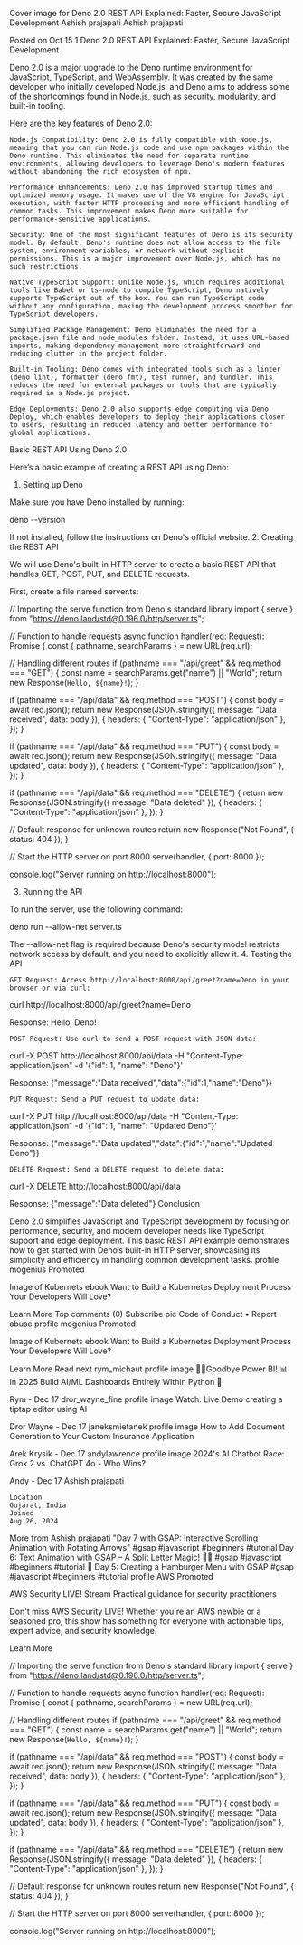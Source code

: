 Cover image for Deno 2.0 REST API Explained: Faster, Secure JavaScript
Development Ashish prajapati Ashish prajapati

Posted on Oct 15 1 Deno 2.0 REST API Explained: Faster, Secure JavaScript
Development

Deno 2.0 is a major upgrade to the Deno runtime environment for JavaScript,
TypeScript, and WebAssembly. It was created by the same developer who initially
developed Node.js, and Deno aims to address some of the shortcomings found in
Node.js, such as security, modularity, and built-in tooling.

Here are the key features of Deno 2.0:

    Node.js Compatibility: Deno 2.0 is fully compatible with Node.js, meaning that you can run Node.js code and use npm packages within the Deno runtime. This eliminates the need for separate runtime environments, allowing developers to leverage Deno's modern features without abandoning the rich ecosystem of npm.

    Performance Enhancements: Deno 2.0 has improved startup times and optimized memory usage. It makes use of the V8 engine for JavaScript execution, with faster HTTP processing and more efficient handling of common tasks. This improvement makes Deno more suitable for performance-sensitive applications.

    Security: One of the most significant features of Deno is its security model. By default, Deno's runtime does not allow access to the file system, environment variables, or network without explicit permissions. This is a major improvement over Node.js, which has no such restrictions.

    Native TypeScript Support: Unlike Node.js, which requires additional tools like Babel or ts-node to compile TypeScript, Deno natively supports TypeScript out of the box. You can run TypeScript code without any configuration, making the development process smoother for TypeScript developers.

    Simplified Package Management: Deno eliminates the need for a package.json file and node_modules folder. Instead, it uses URL-based imports, making dependency management more straightforward and reducing clutter in the project folder.

    Built-in Tooling: Deno comes with integrated tools such as a linter (deno lint), formatter (deno fmt), test runner, and bundler. This reduces the need for external packages or tools that are typically required in a Node.js project.

    Edge Deployments: Deno 2.0 also supports edge computing via Deno Deploy, which enables developers to deploy their applications closer to users, resulting in reduced latency and better performance for global applications.

Basic REST API Using Deno 2.0

Here’s a basic example of creating a REST API using Deno:

1. Setting up Deno

Make sure you have Deno installed by running:

deno --version

If not installed, follow the instructions on Deno's official website. 2.
Creating the REST API

We will use Deno's built-in HTTP server to create a basic REST API that handles
GET, POST, PUT, and DELETE requests.

First, create a file named server.ts:

// Importing the serve function from Deno's standard library import { serve }
from "https://deno.land/std@0.196.0/http/server.ts";

// Function to handle requests async function handler(req: Request):
Promise<Response> { const { pathname, searchParams } = new URL(req.url);

// Handling different routes if (pathname === "/api/greet" && req.method ===
"GET") { const name = searchParams.get("name") || "World"; return new
Response(`Hello, ${name}!`); }

if (pathname === "/api/data" && req.method === "POST") { const body = await
req.json(); return new Response(JSON.stringify({ message: "Data received", data:
body }), { headers: { "Content-Type": "application/json" }, }); }

if (pathname === "/api/data" && req.method === "PUT") { const body = await
req.json(); return new Response(JSON.stringify({ message: "Data updated", data:
body }), { headers: { "Content-Type": "application/json" }, }); }

if (pathname === "/api/data" && req.method === "DELETE") { return new
Response(JSON.stringify({ message: "Data deleted" }), { headers: {
"Content-Type": "application/json" }, }); }

// Default response for unknown routes return new Response("Not Found", {
status: 404 }); }

// Start the HTTP server on port 8000 serve(handler, { port: 8000 });

console.log("Server running on http://localhost:8000");

3. Running the API

To run the server, use the following command:

deno run --allow-net server.ts

The --allow-net flag is required because Deno's security model restricts network
access by default, and you need to explicitly allow it. 4. Testing the API

    GET Request: Access http://localhost:8000/api/greet?name=Deno in your browser or via curl:

curl http://localhost:8000/api/greet?name=Deno

Response: Hello, Deno!

    POST Request: Use curl to send a POST request with JSON data:

curl -X POST http://localhost:8000/api/data -H "Content-Type: application/json"
-d '{"id": 1, "name": "Deno"}'

Response: {"message":"Data received","data":{"id":1,"name":"Deno"}}

    PUT Request: Send a PUT request to update data:

curl -X PUT http://localhost:8000/api/data -H "Content-Type: application/json"
-d '{"id": 1, "name": "Updated Deno"}'

Response: {"message":"Data updated","data":{"id":1,"name":"Updated Deno"}}

    DELETE Request: Send a DELETE request to delete data:

curl -X DELETE http://localhost:8000/api/data

Response: {"message":"Data deleted"} Conclusion

Deno 2.0 simplifies JavaScript and TypeScript development by focusing on
performance, security, and modern developer needs like TypeScript support and
edge deployment. This basic REST API example demonstrates how to get started
with Deno’s built-in HTTP server, showcasing its simplicity and efficiency in
handling common development tasks. profile mogenius Promoted

Image of Kubernets ebook Want to Build a Kubernetes Deployment Process Your
Developers Will Love?

Learn More Top comments (0) Subscribe pic Code of Conduct • Report abuse profile
mogenius Promoted

Image of Kubernets ebook Want to Build a Kubernetes Deployment Process Your
Developers Will Love?

Learn More Read next rym_michaut profile image 👋🏻Goodbye Power BI! 📊 In 2025
Build AI/ML Dashboards Entirely Within Python 🤖

Rym - Dec 17 dror_wayne_fine profile image Watch: Live Demo creating a tiptap
editor using AI

Dror Wayne - Dec 17 janeksmietanek profile image How to Add Document Generation
to Your Custom Insurance Application

Arek Krysik - Dec 17 andylawrence profile image 2024's AI Chatbot Race: Grok 2
vs. ChatGPT 4o - Who Wins?

Andy - Dec 17 Ashish prajapati

    Location
    Gujarat, India
    Joined
    Aug 26, 2024

More from Ashish prajapati "Day 7 with GSAP: Interactive Scrolling Animation
with Rotating Arrows" #gsap #javascript #beginners #tutorial Day 6: Text
Animation with GSAP – A Split Letter Magic! 🎨✨ #gsap #javascript #beginners
#tutorial 🚀 Day 5: Creating a Hamburger Menu with GSAP #gsap #javascript
#beginners #tutorial profile AWS Promoted

AWS Security LIVE! Stream Practical guidance for security practitioners

Don't miss AWS Security LIVE! Whether you're an AWS newbie or a seasoned pro,
this show has something for everyone with actionable tips, expert advice, and
security knowledge.

Learn More

// Importing the serve function from Deno's standard library import { serve }
from "https://deno.land/std@0.196.0/http/server.ts";

// Function to handle requests async function handler(req: Request):
Promise<Response> { const { pathname, searchParams } = new URL(req.url);

// Handling different routes if (pathname === "/api/greet" && req.method ===
"GET") { const name = searchParams.get("name") || "World"; return new
Response(`Hello, ${name}!`); }

if (pathname === "/api/data" && req.method === "POST") { const body = await
req.json(); return new Response(JSON.stringify({ message: "Data received", data:
body }), { headers: { "Content-Type": "application/json" }, }); }

if (pathname === "/api/data" && req.method === "PUT") { const body = await
req.json(); return new Response(JSON.stringify({ message: "Data updated", data:
body }), { headers: { "Content-Type": "application/json" }, }); }

if (pathname === "/api/data" && req.method === "DELETE") { return new
Response(JSON.stringify({ message: "Data deleted" }), { headers: {
"Content-Type": "application/json" }, }); }

// Default response for unknown routes return new Response("Not Found", {
status: 404 }); }

// Start the HTTP server on port 8000 serve(handler, { port: 8000 });

console.log("Server running on http://localhost:8000");
